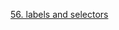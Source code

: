 [56. labels and selectors](https://www.udemy.com/course/certified-kubernetes-administrator-with-practice-tests/learn/lecture/14295582#questions/18599048)
